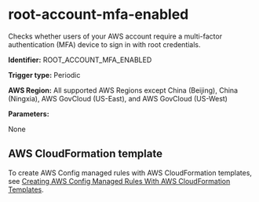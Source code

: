 # root\-account\-mfa\-enabled<a name="root-account-mfa-enabled"></a>

Checks whether users of your AWS account require a multi\-factor authentication \(MFA\) device to sign in with root credentials\.

**Identifier:** ROOT\_ACCOUNT\_MFA\_ENABLED

**Trigger type:** Periodic

**AWS Region:** All supported AWS Regions except China \(Beijing\), China \(Ningxia\), AWS GovCloud \(US\-East\), and AWS GovCloud \(US\-West\)

**Parameters:**

 None   

## AWS CloudFormation template<a name="w22aac11c29c17d273c15"></a>

To create AWS Config managed rules with AWS CloudFormation templates, see [Creating AWS Config Managed Rules With AWS CloudFormation Templates](aws-config-managed-rules-cloudformation-templates.md)\.